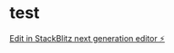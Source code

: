 # test

[Edit in StackBlitz next generation editor ⚡️](https://stackblitz.com/~/github.com/Abdoolgraming/test)